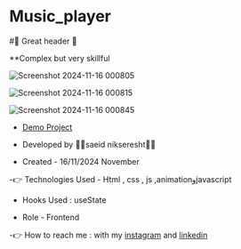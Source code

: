 # Music_player

#🤞 Great header 🤞

**Complex but very skillful
 
![Screenshot 2024-11-16 000805](https://github.com/user-attachments/assets/ee340fbe-20cd-4077-9342-e40c59bf2261)


![Screenshot 2024-11-16 000815](https://github.com/user-attachments/assets/9bd77da1-aad2-4755-bd17-eaa95ad492e1)



![Screenshot 2024-11-16 000845](https://github.com/user-attachments/assets/7556e11a-b28b-47a5-9b01-1d9cb06354a3)


                                                                                                                
- [Demo Project](https://saeidnikseresht.github.io/Spectacular-project/)

- Developed by 👨‍💻saeid nikseresht👨‍💻

- Created - 16/11/2024 November

-👉 Technologies Used - Html , css , js ,animationوjavascript

- Hooks Used : useState 

- Role - Frontend

-👉 How to reach me : with my [instagram](https://www.instagram.com/saeid_good_nature) and [linkedin](https://www.linkedin.com/in/saeidnikseresht)


